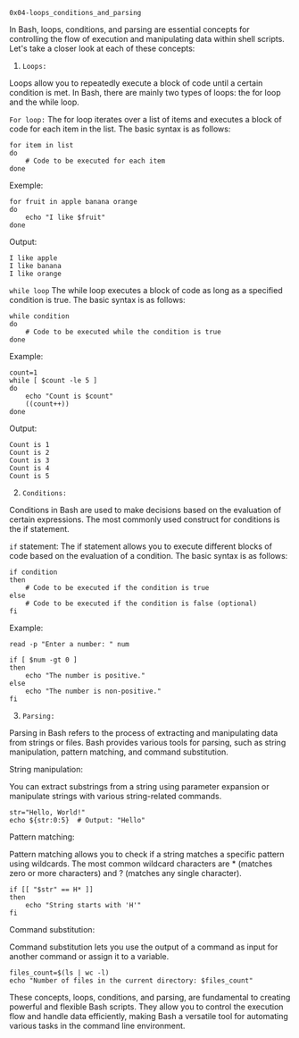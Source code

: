 `0x04-loops_conditions_and_parsing`

In Bash, loops, conditions, and parsing are essential concepts for controlling the flow of execution and manipulating
data within shell scripts. Let's take a closer look at each of these concepts:

1. `Loops:`

Loops allow you to repeatedly execute a block of code until a certain condition is met. In Bash, there are mainly
two types of loops: the for loop and the while loop.

`For loop:`
The for loop iterates over a list of items and executes a block of code for each item in the list.
The basic syntax is as follows:
```
for item in list
do
    # Code to be executed for each item
done
```
Exemple:
```
for fruit in apple banana orange
do
    echo "I like $fruit"
done
```
Output:
```
I like apple
I like banana
I like orange
```
`while loop`
The while loop executes a block of code as long as a specified condition is true. The basic syntax is as follows:
```
while condition
do
    # Code to be executed while the condition is true
done
```
Example:
```
count=1
while [ $count -le 5 ]
do
    echo "Count is $count"
    ((count++))
done
```
Output:
```
Count is 1
Count is 2
Count is 3
Count is 4
Count is 5
```

2. `Conditions:`

Conditions in Bash are used to make decisions based on the evaluation of certain expressions.
The most commonly used construct for conditions is the if statement.

`if` statement:
The if statement allows you to execute different blocks of code based on the evaluation of a condition.
The basic syntax is as follows:
```
if condition
then
    # Code to be executed if the condition is true
else
    # Code to be executed if the condition is false (optional)
fi
```
Example:
```
read -p "Enter a number: " num

if [ $num -gt 0 ]
then
    echo "The number is positive."
else
    echo "The number is non-positive."
fi
```
3. `Parsing:`

Parsing in Bash refers to the process of extracting and manipulating data from strings or files. Bash provides
various tools for parsing, such as string manipulation, pattern matching, and command substitution.

String manipulation:

You can extract substrings from a string using parameter expansion or manipulate strings with various string-related
commands.
```
str="Hello, World!"
echo ${str:0:5}  # Output: "Hello"
```
Pattern matching:

Pattern matching allows you to check if a string matches a specific pattern using wildcards. The most common
wildcard characters are * (matches zero or more characters) and ? (matches any single character).
```
if [[ "$str" == H* ]]
then
    echo "String starts with 'H'"
fi
```
Command substitution:

Command substitution lets you use the output of a command as input for another command or assign it to a variable.
```
files_count=$(ls | wc -l)
echo "Number of files in the current directory: $files_count"
```
These concepts, loops, conditions, and parsing, are fundamental to creating powerful and flexible Bash scripts.
They allow you to control the execution flow and handle data efficiently, making Bash a versatile tool for automating
various tasks in the command line environment.

